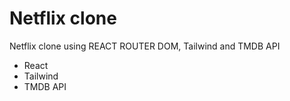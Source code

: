 # Netflix clone

Netflix clone using REACT ROUTER DOM, Tailwind and TMDB API

- React
- Tailwind
- TMDB API
